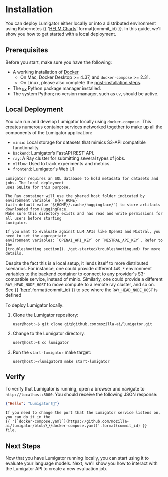 # Installation

You can deploy Lumigator either locally or into a distributed environment using Kubernetes
{{ '[HELM Charts](https://github.com/mozilla-ai/lumigator/blob/{}/infra/helm/lumigator/README.md)'.format(commit_id) }}.
In this guide, we'll show you how to get started with a local deployment.

## Prerequisites

Before you start, make sure you have the following:

- A working installation of [Docker](https://docs.docker.com/engine/install/)
    - On Mac, Docker Desktop >= 4.37, and `docker-compose` >= 2.31.
    - On Linux, please also complete the [post-installation steps](https://docs.docker.com/engine/install/linux-postinstall/).
- The [`uv`](https://github.com/astral-sh/uv?tab=readme-ov-file#installation) Python package manager installed.
- The system Python; no version manager, such as `uv`, should be active.

## Local Deployment

You can run and develop Lumigator locally using `docker-compose.` This creates numerous container
services networked together to make up all the components of the Lumigator application:

- `minio`: Local storage for datasets that mimics S3-API compatible functionality.
- `backend`: Lumigator’s FastAPI REST API.
- `ray`: A Ray cluster for submitting several types of jobs.
- `mlflow`: Used to track experiments and metrics.
- `frontend`: Lumigator's Web UI

```{note}
Lumigator requires an SQL database to hold metadata for datasets and jobs. The local deployment
uses SQLite for this purpose.
```

```{note}
The Ray container will use the shared host folder indicated by environment variable `${HF_HOME}`
(with default value `${HOME}/.cache/huggingface/`) to store artifacts downloaded from HuggingFace.
Make sure this directory exists and has read and write permissions for all users before starting
Lumigator.
```

```{note}
If you want to evaluate against LLM APIs like OpenAI and Mistral, you need to set the appropriate
environment variables: `OPENAI_API_KEY` or `MISTRAL_API_KEY`. Refer to the
[troubleshooting section](../get-started/troubleshooting.md) for more details.
```

Despite the fact this is a local setup, it lends itself to more distributed scenarios. For instance,
one could provide different `AWS_*` environment variables to the backend container to connect to any
provider's S3-compatible service, instead of minio. Similarly, one could provide a different
`RAY_HEAD_NODE_HOST` to move compute to a remote ray cluster, and so on. See {{ '[here](https://github.com/mozilla-ai/lumigator/blob/{}/docker-compose.yaml)'.format(commit_id) }} to see where the `RAY_HEAD_NODE_HOST` is defined

To deploy Lumigator locally:

1. Clone the Lumigator repository:

    ```console
    user@host:~$ git clone git@github.com:mozilla-ai/lumigator.git
    ```

1. Change to the Lumigator directory:

    ```console
    user@host:~$ cd lumigator
    ```

1. Run the `start-lumigator` make target:

    ```console
    user@host:~/lumigator$ make start-lumigator
    ```

## Verify

To verify that Lumigator is running, open a browser and navigate to `http://localhost:8000`. You
should receive the following JSON response:

```json
{"Hello": "Lumigator!🐊"}
```

```{note}
If you need to change the port that the Lumigator service listens on, you can do it in the
{{ '[`docker-compose.yaml`](https://github.com/mozilla-ai/lumigator/blob/{}/docker-compose.yaml)'.format(commit_id) }}
file.
```

## Next Steps

Now that you have Lumigator running locally, you can start using it to evaluate your language
models. Next, we'll show you how to interact with the Lumigator API to create a new evaluation
job.
